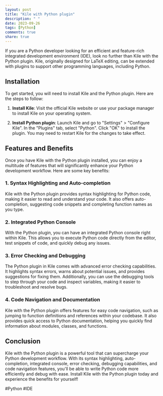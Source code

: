 ```yaml
---
layout: post
title: "Kile with Python plugin"
description: " "
date: 2023-09-26
tags: [Python]
comments: true
share: true
---
```


If you are a Python developer looking for an efficient and feature-rich integrated development environment (IDE), look no further than Kile with the Python plugin. Kile, originally designed for LaTeX editing, can be extended with plugins to support other programming languages, including Python.

## Installation

To get started, you will need to install Kile and the Python plugin. Here are the steps to follow:

1. **Install Kile**: Visit the official Kile website or use your package manager to install Kile on your operating system.

2. **Install Python plugin**: Launch Kile and go to "Settings" > "Configure Kile". In the "Plugins" tab, select "Python". Click "OK" to install the plugin. You may need to restart Kile for the changes to take effect.

## Features and Benefits

Once you have Kile with the Python plugin installed, you can enjoy a multitude of features that will significantly enhance your Python development workflow. Here are some key benefits:

### 1. Syntax Highlighting and Auto-completion

Kile with the Python plugin provides syntax highlighting for Python code, making it easier to read and understand your code. It also offers auto-completion, suggesting code snippets and completing function names as you type.

### 2. Integrated Python Console

With the Python plugin, you can have an integrated Python console right within Kile. This allows you to execute Python code directly from the editor, test snippets of code, and quickly debug any issues.

### 3. Error Checking and Debugging

The Python plugin in Kile comes with advanced error checking capabilities. It highlights syntax errors, warns about potential issues, and provides suggestions for fixing them. Additionally, you can use the debugging tools to step through your code and inspect variables, making it easier to troubleshoot and resolve bugs.

### 4. Code Navigation and Documentation

Kile with the Python plugin offers features for easy code navigation, such as jumping to function definitions and references within your codebase. It also provides quick access to Python documentation, helping you quickly find information about modules, classes, and functions.

## Conclusion

Kile with the Python plugin is a powerful tool that can supercharge your Python development workflow. With its syntax highlighting, auto-completion, integrated console, error checking, debugging capabilities, and code navigation features, you'll be able to write Python code more efficiently and debug with ease. Install Kile with the Python plugin today and experience the benefits for yourself!

#Python #IDE